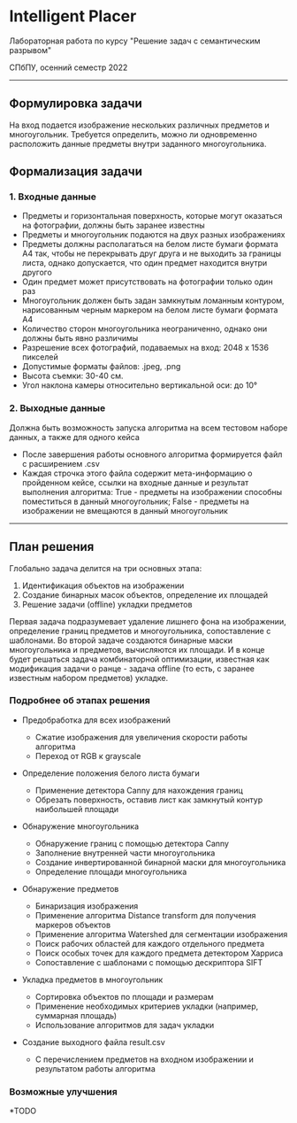 # Intelligent Placer
Лабораторная работа по курсу "Решение задач с семантическим разрывом"<p>
СПбПУ, осенний семестр 2022
***
## Формулировка задачи
На вход подается изображение нескольких различных предметов и многоугольник. Требуется определить, 
можно ли одновременно расположить данные предметы внутри заданного многоугольника.
## Формализация задачи
### 1. Входные данные

- Предметы и горизонтальная поверхность, которые могут оказаться на фотографии, должны быть заранее известны
- Предметы и многоугольник подаются на двух разных изображениях
- Предметы должны располагаться на белом листе бумаги формата А4 так, чтобы не перекрывать друг друга и не выходить за границы листа, однако допускается, что один предмет находится внутри другого
- Один предмет может присутствовать на фотографии только один раз
- Многоугольник должен быть задан замкнутым ломанным контуром, нарисованным черным маркером на белом листе бумаги формата А4
- Количество сторон многоугольника неограниченно, однако они должны быть явно различимы
- Разрешение всех фотографий, подаваемых на вход: 2048 х 1536 пикселей
- Допустимые форматы файлов: .jpeg, .png
- Высота съемки: 30-40 см.
- Угол наклона камеры относительно вертикальной оси: до 10°

### 2. Выходные данные
Должна быть возможность запуска алгоритма на всем тестовом наборе данных, а также для одного кейса

- После завершения работы основного алгоритма формируется файл с расширением .csv
- Каждая строчка этого файла содержит мета-информацию о пройденном кейсе, ссылки на входные данные и результат выполнения алгоритма: True - предметы на изображении способны поместиться в данный многоугольник; False - предметы на изображении не вмещаются в данный многоугольник
***
## План решения
Глобально задача делится на три основных этапа:
1. Идентификация объектов на изображении
2. Создание бинарных масок объектов, определение их площадей
3. Решение задачи (offline) укладки предметов

Первая задача подразумевает удаление лишнего фона на изображении, определение границ предметов и многоугольника, сопоставление с шаблонами.
Во второй задаче создаются бинарные маски многоугольника и предметов, вычисляются их площади. И в конце будет решаться задача комбинаторной оптимизации, 
известная как модификация задачи о ранце - задача offline (то есть, с заранее известным набором предметов) укладке.

### Подробнее об этапах решения 

- Предобработка для всех изображений
  - Сжатие изображения для увеличения скорости работы алгоритма
  - Переход от RGB к grayscale

- Определение положения белого листа бумаги
   - Применение детектора Canny для нахождения границ
   - Обрезать поверхность, оставив лист как замкнутый контур наибольшей площади

- Обнаружение многоугольника
  - Обнаружение границ с помощью детектора Canny
  - Заполнение внутренней части многоугольника
  - Создание инвертированной бинарной маски для многоугольника
  - Определение площади многоугольника

- Обнаружение предметов
  - Бинаризация изображения
  - Применение алгоритма Distance transform для получения маркеров объектов
  - Применение алгоритма Watershed для сегментации изображения
  - Поиск рабочих областей для каждого отдельного предмета
  - Поиск особых точек для каждого предмета детектором Харриса
  - Сопоставление с шаблонами с помощью дескриптора SIFT

- Укладка предметов в многоугольник
  - Сортировка объектов по площади и размерам 
  - Применение необходимых критериев укладки (например, суммарная площадь)
  - Использование алгоритмов для задач укладки

- Создание выходного файла result.csv 
  - С перечислением предметов на входном изображении и результатом работы алгоритма

### Возможные улучшения 
*TODO
